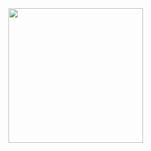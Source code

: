 <center><img src="https://lanyard-profile-readme.vercel.app/api/813812775968833586" width="265"/><center>
